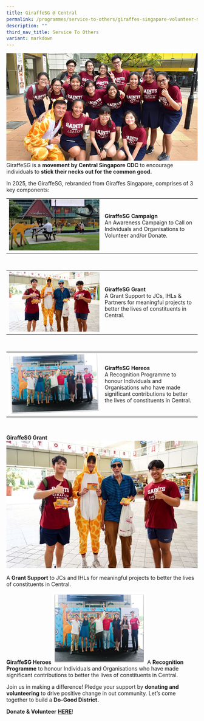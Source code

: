 ```yaml
---
title: GiraffeSG @ Central
permalink: /programmes/service-to-others/giraffes-singapore-volunteer-movement/
description: ""
third_nav_title: Service To Others
variant: markdown
---
```

![Giraffes Singapore](/images/Partner%20Us/2018-giraffe-main.jpg)<br>
GiraffeSG is a&nbsp;**movement by Central Singapore CDC**&nbsp;to encourage individuals to&nbsp;**stick their necks out for the common good.**

In 2025, the GiraffeSG, rebranded from Giraffes Singapore, comprises of 3 key components:

<table border="0" width="100%">
	<tbody><tr>
		<td width="50%">
			<img src="/images/GiraffeSG_Campaign.jpg">
		</td>
		<td width="50%">
			<b>GiraffeSG Campaign</b>
		<br> An Awareness Campaign to Call on Individuals and Organisations to Volunteer and/or Donate.
				</td>
	</tr>
</tbody></table>
<br>

<table border="0" width="100%">
	<tbody><tr>
		<td width="50%">
			<img src="/images/GiraffeSG_Grant.jpg">
		</td>
		<td width="50%">
			<b>GiraffeSG Grant</b>
		<br> A Grant Support to JCs, IHLs &amp; Partners for meaningful projects to better the lives of constituents in Central.
				</td>
	</tr>
</tbody></table>
<br>

<table border="0" width="100%">
	<tbody><tr>
		<td width="50%">
			<img src="/images/GiraffeSG_Heroes_png.jpg">
		</td>
		<td width="50%">
			<b>GiraffeSG Hereos</b>
		<br> A Recognition Programme to honour Individuals and Organisations who have made significant contributions to better the lives of constituents in Central.
				</td>
	</tr>
</tbody></table>
<br>

		

		
		
		
		
		
		
		
		
		
		
		
		

**GiraffeSG Grant**
![](/images/GiraffeSG_Grant.jpg)

A&nbsp;**Grant Support**&nbsp;to JCs and IHLs for meaningful projects to better the lives of constituents in Central.

**GiraffeSG Heroes**
![](/images/GiraffeSG_Heroes.png)
A&nbsp;**Recognition Programme**&nbsp;to honour Individuals and Organisations who have made significant contributions to better the lives of constituents in Central.

Join us in making a difference! Pledge your support by&nbsp;**donating and volunteering**&nbsp;to drive positive change in out community. Let’s come together to build a&nbsp;**Do-Good District.**

**Donate &amp; Volunteer**&nbsp;**[HERE](https://linktr.ee/giraffesSG)**!